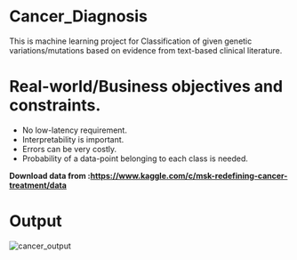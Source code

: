 # Cancer_Diagnosis
This is machine learning project for Classification of given genetic variations/mutations based on evidence from text-based clinical literature.


<h1>Real-world/Business objectives and constraints.</h1>
  
* No low-latency requirement.
* Interpretability is important.
* Errors can be very costly.
* Probability of a data-point belonging to each class is needed.

<b>Download data from :https://www.kaggle.com/c/msk-redefining-cancer-treatment/data</b>

<h1>Output</h1>
  
![cancer_output](https://user-images.githubusercontent.com/104637675/169701757-a016b90a-e8eb-4d4a-b900-f28971a0d6fb.png)



